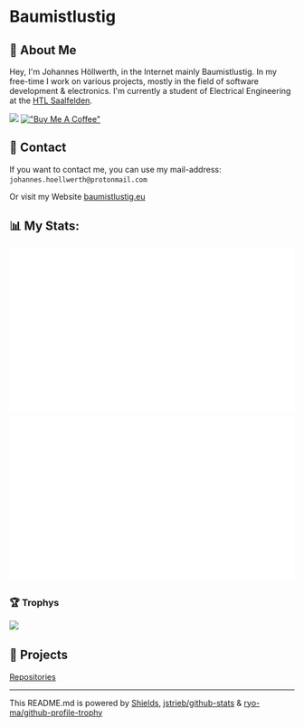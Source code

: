 # Baumistlustig

## :bust_in_silhouette: About Me
Hey, I'm Johannes Höllwerth, in the Internet mainly Baumistlustig. In my free-time I work on various projects,
      mostly in the field of software development & electronics. I'm currently a student of Electrical Engineering at
      the [HTL Saalfelden](http://htlsaalfelden.at).
      
[![](https://visitcount.itsvg.in/api?id=Baumistlustig&label=Profile%20Views&color=0&icon=0&pretty=true)](https://visitcount.itsvg.in)
 [!["Buy Me A Coffee"](https://www.buymeacoffee.com/assets/img/custom_images/orange_img.png)](https://www.buymeacoffee.com/baumistlustig)

## 📱 Contact
If you want to contact me, you can use my mail-address: `johannes.hoellwerth@protonmail.com`

Or visit my Website [baumistlustig.eu](https://baumistlustig.eu)

<!--## :computer: Technologies
![Angular](https://img.shields.io/badge/Angular-DD0031?style=for-the-badge&logo=angular&logoColor=white)![Material UI](https://img.shields.io/badge/Material--UI-0081CB?style=for-the-badge&logo=material-ui&logoColor=white)![HTML5](https://img.shields.io/badge/HTML5-E34F26?style=for-the-badge&logo=html5&logoColor=white)![CSS](https://img.shields.io/badge/CSS3-1572B6?style=for-the-badge&logo=css3&logoColor=white)![SASS](https://img.shields.io/badge/Sass-CC6699?style=for-the-badge&logo=sass&logoColor=white)![JavaScript](https://img.shields.io/badge/JavaScript-F7DF1E?style=for-the-badge&logo=javascript&logoColor=black)![NestJS](https://img.shields.io/badge/NestJS-DB7093?style=for-the-badge&logo=nestjs&logoColor=white)![Express.js](https://img.shields.io/badge/Express.js-404D59?style=for-the-badge)![NodeJS](https://img.shields.io/badge/Node.js-43853D?style=for-the-badge&logo=node.js&logoColor=white)![TypeScript](https://img.shields.io/badge/TypeScript-007ACC?style=for-the-badge&logo=typescript&logoColor=white)![MongoDB](https://img.shields.io/badge/MongoDB-4EA94B?style=for-the-badge&logo=mongodb&logoColor=white)![Redis](https://img.shields.io/badge/redis-%23DD0031.svg?&style=for-the-badge&logo=redis&logoColor=white)![Java](https://img.shields.io/badge/Java-ED8B00?style=for-the-badge&logo=java&logoColor=white)![PaperMC](https://img.shields.io/badge/PaperMC-0095D5?style=for-the-badge&logo=paper&logoColor=white)![Velocity](https://img.shields.io/badge/Velocity-000000?style=for-the-badge&logo=paper&logoColor=white)![PopOS](https://img.shields.io/badge/Pop!_OS-48B9C7?style=for-the-badge&logo=Pop!_OS&logoColor=white)![Ubuntu Server](https://img.shields.io/badge/Ubuntu-E95420?style=for-the-badge&logo=ubuntu&logoColor=white)![MongoDB Atlas](https://img.shields.io/badge/MongoDB--Atlas-4EA94B?style=for-the-badge&logo=mongodb&logoColor=white)![Linode](https://img.shields.io/badge/linode-00C300?style=for-the-badge&logo=Matrix&logoColor=white)![Webstorm](https://img.shields.io/badge/WebStorm-007ACC?style=for-the-badge&logo=WebStorm&logoColor=white)![IntelliJ](https://img.shields.io/badge/IntelliJ_IDEA-B22222.svg?style=for-the-badge&logo=intellij-idea&logoColor=white)![VisualStudioCode](https://img.shields.io/badge/Visual_Studio_Code-0078D4?style=for-the-badge&logo=visual%20studio%20code&logoColor=white)![PyCharm](https://img.shields.io/badge/PyCharm-90E59A.svg?&style=for-the-badge&logo=PyCharm&logoColor=white)![Python](https://img.shields.io/badge/Python-3776AB?style=for-the-badge&logo=python&logoColor=white)![GitHub](https://img.shields.io/badge/GitHub-000000?style=for-the-badge&logo=github&logoColor=white)![Docker](https://img.shields.io/badge/Docker-007ACC?style=for-the-badge&logo=docker&logoColor=white)![Git](https://img.shields.io/badge/GIT-E44C30?style=for-the-badge&logo=git&logoColor=white)-->

## 📊 My Stats:
<a href="https://www.github.com/Baumistlustig/stats">
 <img src="https://github.com/baumistlustig/stats/blob/master/generated/overview.svg#gh-dark-mode-only" />
 <img src="https://github.com/baumistlustig/stats/blob/master/generated/languages.svg#gh-dark-mode-only" />
</a>

### 🏆 Trophys

![](https://github-profile-trophy.vercel.app/?username=baumistlustig&theme=chalk&no-frame=false&no-bg=true&margin-w=4&row=1)

## 🚧 Projects
[Repositories](https://github.com/Baumistlustig?tab=repositories) 

---

This README.md is powered by [Shields](https://shields.io), [jstrieb/github-stats](https://github.com/jstrieb/github-stats) & [ryo-ma/github-profile-trophy](https://github.com/ryo-ma/github-profile-trophy)
